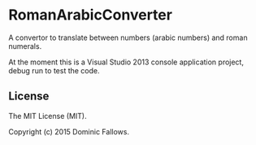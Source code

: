 # RomanArabicConverter
A convertor to translate between numbers (arabic numbers) and roman numerals.

At the moment this is a Visual Studio 2013 console application project, debug run to test the code.

## License
The MIT License (MIT).

Copyright (c) 2015 Dominic Fallows.

